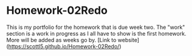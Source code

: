 # Homework-02Redo
This is my portfolio for the homework that is due week two. The "work" section is a work in progress as I all have to show is the first homework. More will be added as weeks go by. 
[Link to website] (https://scottl5.github.io/Homework-02Redo/)